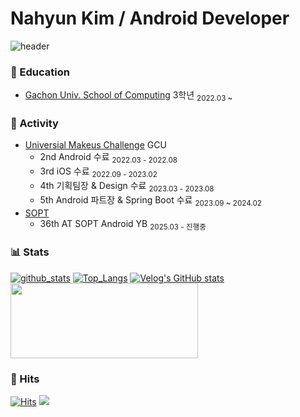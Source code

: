 # Nahyun Kim / Android Developer
![header](https://capsule-render.vercel.app/api?type=waving&color=gradient&height=250&section=header&text=Nahyun%20Kim&fontSize=90)


### 🏫 Education
- [Gachon Univ. School of Computing](https://sw.gachon.ac.kr/cms/) 3학년 <sub>2022.03 ~ </sub>

### 🚀 Activity
- [Universial Makeus Challenge](https://umc.makeus.in/) GCU
  - 2nd Android 수료 <sub>2022.03 - 2022.08</sub>
  - 3rd iOS 수료 <sub>2022.09 - 2023.02</sub>
  - 4th 기획팀장 & Design 수료 <sub>2023.03 - 2023.08</sub>
  - 5th Android 파트장 & Spring Boot 수료 <sub>2023.09 ~ 2024.02</sub>
- [SOPT](https://www.sopt.org/)
  - 36th AT SOPT Android YB <sub>2025.03 - 진행중</sub>

### 📊 Stats
[![github_stats](https://github-readme-stats.vercel.app/api?username=nahy-512&show_icons=true&hide_border=true)](https://github.com/nahy-512)
[![Top_Langs](https://github-readme-stats.vercel.app/api/top-langs/?username=nahy-512&layout=compact)](https://github.com/nahy-512)
[![Velog's GitHub stats](https://velog-readme-stats.vercel.app/api?name=nahy-512)](https://velog.io/@nahy-512)
<a href="https://github.com/devxb/gitanimals">
  <img src="https://render.gitanimals.org/farms/nahy-512" width="300" height="120"/>
</a>

### 👀 Hits
[![Hits](https://hits.sh/github.com/nahy-512.svg?view=today-total&color=67ca43)](https://hits.sh/github.com/nahy-512/)
<img src="https://img.shields.io/github/followers/nahy-512?style=social">

<!--[![Hits](https://hits.seeyoufarm.com/api/count/incr/badge.svg?url=https%3A%2F%2Fgithub.com%2Fnahy-512%2Fhit-counter&count_bg=%23CDE6B5&title_bg=%230E9187&title=Total+Hits+++&edge_flat=false)](https://github.com/nahy-512/Kim-Na-Hyun/blob/main/README.md)-->
